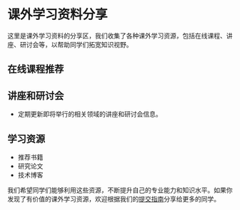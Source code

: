 # 课外学习资料分享

这里是课外学习资料的分享区，我们收集了各种课外学习资源，包括在线课程、讲座、研讨会等，以帮助同学们拓宽知识视野。

## 在线课程推荐



## 讲座和研讨会

- 定期更新即将举行的相关领域的讲座和研讨会信息。

## 学习资源

- 推荐书籍
- 研究论文
- 技术博客

我们希望同学们能够利用这些资源，不断提升自己的专业能力和知识水平。如果你发现了有价值的课外学习资源，欢迎根据我们的[提交指南](../../资源分享/提交指南.md)分享给更多的同学。